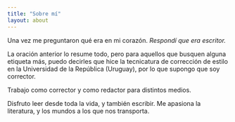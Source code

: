 ```yaml
---
title: "Sobre mí"
layout: about
---
```


Una vez me preguntaron qué era en mi corazón. *Respondí que era escritor.*

La oración anterior lo resume todo, pero para aquellos que busquen alguna etiqueta más, puedo decirles que hice la tecnicatura de corrección de estilo en la Universidad de la República (Uruguay), por lo que supongo que soy corrector.

Trabajo como corrector y como redactor para distintos medios.

Disfruto leer desde toda la vida, y también escribir. Me apasiona la literatura, y los mundos a los que nos transporta.
